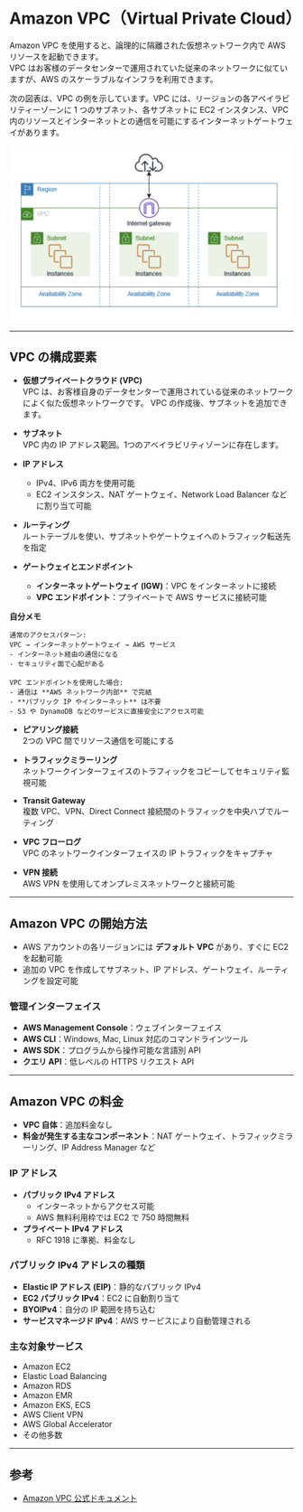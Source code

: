 # Amazon VPC（Virtual Private Cloud）

Amazon VPC を使用すると、論理的に隔離された仮想ネットワーク内で AWS リソースを起動できます。  
VPC はお客様のデータセンターで運用されていた従来のネットワークに似ていますが、AWS のスケーラブルなインフラを利用できます。

次の図表は、VPC の例を示しています。VPC には、リージョンの各アベイラビリティーゾーンに 1 つのサブネット、各サブネットに EC2 インスタンス、VPC 内のリソースとインターネットとの通信を可能にするインターネットゲートウェイがあります。

![alt text](image.png)

---

## VPC の構成要素

-  **仮想プライベートクラウド (VPC)**  
VPC は、お客様自身のデータセンターで運用されている従来のネットワークによく似た仮想ネットワークです。  VPC の作成後、サブネットを追加できます。

- **サブネット**  
  VPC 内の IP アドレス範囲。1つのアベイラビリティゾーンに存在します。

- **IP アドレス**  
  - IPv4、IPv6 両方を使用可能  
  - EC2 インスタンス、NAT ゲートウェイ、Network Load Balancer などに割り当て可能

- **ルーティング**  
  ルートテーブルを使い、サブネットやゲートウェイへのトラフィック転送先を指定

- **ゲートウェイとエンドポイント**  
  - **インターネットゲートウェイ (IGW)**：VPC をインターネットに接続  
  - **VPC エンドポイント**：プライベートで AWS サービスに接続可能


**自分メモ**  
```
通常のアクセスパターン:
VPC → インターネットゲートウェイ → AWS サービス
- インターネット経由の通信になる  
- セキュリティ面で心配がある  

VPC エンドポイントを使用した場合:
- 通信は **AWS ネットワーク内部** で完結  
- **パブリック IP やインターネット** は不要  
- S3 や DynamoDB などのサービスに直接安全にアクセス可能
```

- **ピアリング接続**  
  2つの VPC 間でリソース通信を可能にする

- **トラフィックミラーリング**  
  ネットワークインターフェイスのトラフィックをコピーしてセキュリティ監視可能

- **Transit Gateway**  
  複数 VPC、VPN、Direct Connect 接続間のトラフィックを中央ハブでルーティング

- **VPC フローログ**  
  VPC のネットワークインターフェイスの IP トラフィックをキャプチャ

- **VPN 接続**  
  AWS VPN を使用してオンプレミスネットワークと接続可能

---

## Amazon VPC の開始方法

- AWS アカウントの各リージョンには **デフォルト VPC** があり、すぐに EC2 を起動可能
- 追加の VPC を作成してサブネット、IP アドレス、ゲートウェイ、ルーティングを設定可能

### 管理インターフェイス

- **AWS Management Console**：ウェブインターフェイス  
- **AWS CLI**：Windows, Mac, Linux 対応のコマンドラインツール  
- **AWS SDK**：プログラムから操作可能な言語別 API  
- **クエリ API**：低レベルの HTTPS リクエスト API

---

## Amazon VPC の料金

- **VPC 自体**：追加料金なし  
- **料金が発生する主なコンポーネント**：NAT ゲートウェイ、トラフィックミラーリング、IP Address Manager など

### IP アドレス

- **パブリック IPv4 アドレス**  
  - インターネットからアクセス可能  
  - AWS 無料利用枠では EC2 で 750 時間無料  
- **プライベート IPv4 アドレス**  
  - RFC 1918 に準拠、料金なし

### パブリック IPv4 アドレスの種類

- **Elastic IP アドレス (EIP)**：静的なパブリック IPv4  
- **EC2 パブリック IPv4**：EC2 に自動割り当て  
- **BYOIPv4**：自分の IP 範囲を持ち込む  
- **サービスマネージド IPv4**：AWS サービスにより自動管理される

### 主な対象サービス

- Amazon EC2  
- Elastic Load Balancing  
- Amazon RDS  
- Amazon EMR  
- Amazon EKS, ECS  
- AWS Client VPN  
- AWS Global Accelerator  
- その他多数

---

## 参考

- [Amazon VPC 公式ドキュメント](https://docs.aws.amazon.com/ja_jp/vpc/latest/userguide/what-is-amazon-vpc.html)

